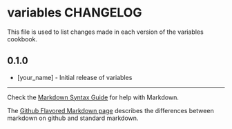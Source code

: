 variables CHANGELOG
===================

This file is used to list changes made in each version of the variables cookbook.

0.1.0
-----
- [your_name] - Initial release of variables

- - -
Check the [Markdown Syntax Guide](http://daringfireball.net/projects/markdown/syntax) for help with Markdown.

The [Github Flavored Markdown page](http://github.github.com/github-flavored-markdown/) describes the differences between markdown on github and standard markdown.
